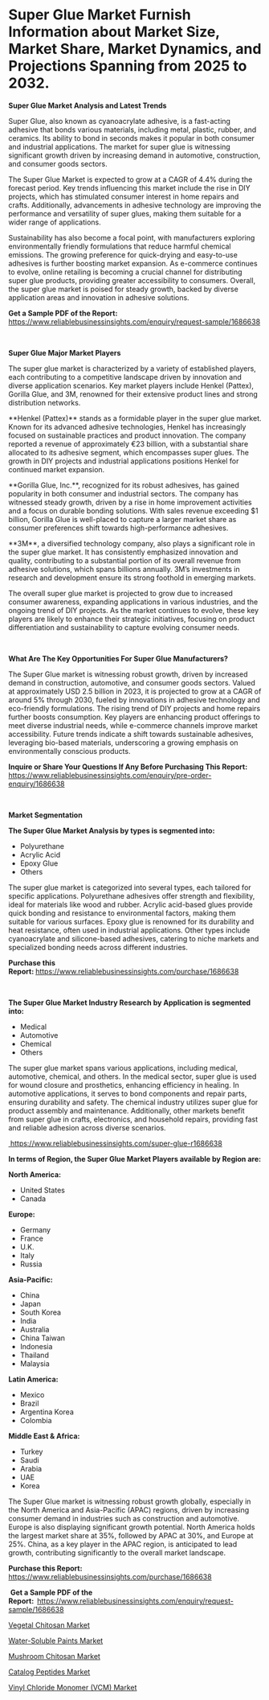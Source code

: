 <p><h1>Super Glue Market Furnish Information about Market Size, Market Share, Market Dynamics, and Projections Spanning from 2025 to 2032.</h1></p><p><strong>Super Glue Market Analysis and Latest Trends</strong></p>
<p><p>Super Glue, also known as cyanoacrylate adhesive, is a fast-acting adhesive that bonds various materials, including metal, plastic, rubber, and ceramics. Its ability to bond in seconds makes it popular in both consumer and industrial applications. The market for super glue is witnessing significant growth driven by increasing demand in automotive, construction, and consumer goods sectors.</p><p>The Super Glue Market is expected to grow at a CAGR of 4.4% during the forecast period. Key trends influencing this market include the rise in DIY projects, which has stimulated consumer interest in home repairs and crafts. Additionally, advancements in adhesive technology are improving the performance and versatility of super glues, making them suitable for a wider range of applications.</p><p>Sustainability has also become a focal point, with manufacturers exploring environmentally friendly formulations that reduce harmful chemical emissions. The growing preference for quick-drying and easy-to-use adhesives is further boosting market expansion. As e-commerce continues to evolve, online retailing is becoming a crucial channel for distributing super glue products, providing greater accessibility to consumers. Overall, the super glue market is poised for steady growth, backed by diverse application areas and innovation in adhesive solutions.</p></p>
<p><strong>Get a Sample PDF of the Report:&nbsp;</strong> <a href="https://www.reliablebusinessinsights.com/enquiry/request-sample/1686638?utm_campaign=75&utm_medium=2&utm_source=Github&utm_content=ia&utm_term=31032025&utm_id=super-glue">https://www.reliablebusinessinsights.com/enquiry/request-sample/1686638</a></p>
<p>&nbsp;</p>
<p><strong>Super Glue Major Market Players</strong></p>
<p><p>The super glue market is characterized by a variety of established players, each contributing to a competitive landscape driven by innovation and diverse application scenarios. Key market players include Henkel (Pattex), Gorilla Glue, and 3M, renowned for their extensive product lines and strong distribution networks.</p><p>**Henkel (Pattex)** stands as a formidable player in the super glue market. Known for its advanced adhesive technologies, Henkel has increasingly focused on sustainable practices and product innovation. The company reported a revenue of approximately €23 billion, with a substantial share allocated to its adhesive segment, which encompasses super glues. The growth in DIY projects and industrial applications positions Henkel for continued market expansion.</p><p>**Gorilla Glue, Inc.**, recognized for its robust adhesives, has gained popularity in both consumer and industrial sectors. The company has witnessed steady growth, driven by a rise in home improvement activities and a focus on durable bonding solutions. With sales revenue exceeding $1 billion, Gorilla Glue is well-placed to capture a larger market share as consumer preferences shift towards high-performance adhesives.</p><p>**3M**, a diversified technology company, also plays a significant role in the super glue market. It has consistently emphasized innovation and quality, contributing to a substantial portion of its overall revenue from adhesive solutions, which spans billions annually. 3M’s investments in research and development ensure its strong foothold in emerging markets.</p><p>The overall super glue market is projected to grow due to increased consumer awareness, expanding applications in various industries, and the ongoing trend of DIY projects. As the market continues to evolve, these key players are likely to enhance their strategic initiatives, focusing on product differentiation and sustainability to capture evolving consumer needs.</p></p>
<p>&nbsp;</p>
<p><strong>What Are The Key Opportunities For Super Glue Manufacturers?</strong></p>
<p><p>The Super Glue market is witnessing robust growth, driven by increased demand in construction, automotive, and consumer goods sectors. Valued at approximately USD 2.5 billion in 2023, it is projected to grow at a CAGR of around 5% through 2030, fueled by innovations in adhesive technology and eco-friendly formulations. The rising trend of DIY projects and home repairs further boosts consumption. Key players are enhancing product offerings to meet diverse industrial needs, while e-commerce channels improve market accessibility. Future trends indicate a shift towards sustainable adhesives, leveraging bio-based materials, underscoring a growing emphasis on environmentally conscious products.</p></p>
<p><strong>Inquire or Share Your Questions If Any Before Purchasing This Report:</strong> <a href="https://www.reliablebusinessinsights.com/enquiry/pre-order-enquiry/1686638?utm_campaign=75&utm_medium=2&utm_source=Github&utm_content=ia&utm_term=31032025&utm_id=super-glue">https://www.reliablebusinessinsights.com/enquiry/pre-order-enquiry/1686638</a></p>
<p>&nbsp;</p>
<p><strong>Market Segmentation</strong></p>
<p><strong>The Super Glue Market Analysis by types is segmented into:</strong></p>
<p><ul><li>Polyurethane</li><li>Acrylic Acid</li><li>Epoxy Glue</li><li>Others</li></ul></p>
<p><p>The super glue market is categorized into several types, each tailored for specific applications. Polyurethane adhesives offer strength and flexibility, ideal for materials like wood and rubber. Acrylic acid-based glues provide quick bonding and resistance to environmental factors, making them suitable for various surfaces. Epoxy glue is renowned for its durability and heat resistance, often used in industrial applications. Other types include cyanoacrylate and silicone-based adhesives, catering to niche markets and specialized bonding needs across different industries.</p></p>
<p><strong>Purchase this Report:&nbsp;</strong><a href="https://www.reliablebusinessinsights.com/purchase/1686638?utm_campaign=75&utm_medium=2&utm_source=Github&utm_content=ia&utm_term=31032025&utm_id=super-glue">https://www.reliablebusinessinsights.com/purchase/1686638</a></p>
<p>&nbsp;</p>
<p><strong>The Super Glue Market Industry Research by Application is segmented into:</strong></p>
<p><ul><li>Medical</li><li>Automotive</li><li>Chemical</li><li>Others</li></ul></p>
<p><p>The super glue market spans various applications, including medical, automotive, chemical, and others. In the medical sector, super glue is used for wound closure and prosthetics, enhancing efficiency in healing. In automotive applications, it serves to bond components and repair parts, ensuring durability and safety. The chemical industry utilizes super glue for product assembly and maintenance. Additionally, other markets benefit from super glue in crafts, electronics, and household repairs, providing fast and reliable adhesion across diverse scenarios.</p></p>
<p><a href="https://www.reliablebusinessinsights.com/super-glue-r1686638?utm_campaign=75&utm_medium=2&utm_source=Github&utm_content=ia&utm_term=31032025&utm_id=super-glue">&nbsp;https://www.reliablebusinessinsights.com/super-glue-r1686638</a></p>
<p><strong>In terms of Region, the Super Glue Market Players available by Region are:</strong></p>
<p>
    <p> <strong> North America: </strong>
        <ul>
            <li>United States</li>
            <li>Canada</li>
        </ul>
        </p> 
    <p> <strong> Europe: </strong>
        <ul>
            <li>Germany</li>
            <li>France</li>
            <li>U.K.</li>
            <li>Italy</li>
            <li>Russia</li>
        </ul>
        </p> 
    <p> <strong> Asia-Pacific: </strong>
        <ul>
            <li>China</li>
            <li>Japan</li>
            <li>South Korea</li>
            <li>India</li>
            <li>Australia</li>
            <li>China Taiwan</li>
            <li>Indonesia</li>
            <li>Thailand</li>
            <li>Malaysia</li>
        </ul>
        </p> 
    <p> <strong> Latin America: </strong>
        <ul>
            <li>Mexico</li>
            <li>Brazil</li>
            <li>Argentina Korea</li>
            <li>Colombia</li>
        </ul>
        </p> 
    <p> <strong> Middle East & Africa: </strong>
        <ul>
            <li>Turkey</li>
            <li>Saudi</li>
            <li>Arabia</li>
            <li>UAE</li>
            <li>Korea</li>
        </ul>
    </p>
    </p>
<p><p>The Super Glue market is witnessing robust growth globally, especially in the North America and Asia-Pacific (APAC) regions, driven by increasing consumer demand in industries such as construction and automotive. Europe is also displaying significant growth potential. North America holds the largest market share at 35%, followed by APAC at 30%, and Europe at 25%. China, as a key player in the APAC region, is anticipated to lead growth, contributing significantly to the overall market landscape.</p></p>
<p><strong>Purchase this Report: </strong><a href="https://www.reliablebusinessinsights.com/purchase/1686638?utm_campaign=75&utm_medium=2&utm_source=Github&utm_content=ia&utm_term=31032025&utm_id=super-glue">https://www.reliablebusinessinsights.com/purchase/1686638</a></p>
<p>&nbsp;<strong>Get a Sample PDF of the Report:&nbsp;&nbsp;</strong><a href="https://www.reliablebusinessinsights.com/enquiry/request-sample/1686638?utm_campaign=75&utm_medium=2&utm_source=Github&utm_content=ia&utm_term=31032025&utm_id=super-glue">https://www.reliablebusinessinsights.com/enquiry/request-sample/1686638</a></p>
<p><strong></strong></p>
<p><p><a href="https://github.com/handyiongikg/Market-Research-Report-List-1/blob/main/vegetal-chitosan-market.md?utm_campaign=75&utm_medium=2&utm_source=Github&utm_content=ia&utm_term=31032025&utm_id=super-glue">Vegetal Chitosan Market</a></p><p><a href="https://github.com/budenhanelfc/Market-Research-Report-List-1/blob/main/water-soluble-paints-market.md?utm_campaign=75&utm_medium=2&utm_source=Github&utm_content=ia&utm_term=31032025&utm_id=super-glue">Water-Soluble Paints Market</a></p><p><a href="https://github.com/cwasicioaie/Market-Research-Report-List-1/blob/main/mushroom-chitosan-market.md?utm_campaign=75&utm_medium=2&utm_source=Github&utm_content=ia&utm_term=31032025&utm_id=super-glue">Mushroom Chitosan Market</a></p><p><a href="https://github.com/ebalabenoot/Market-Research-Report-List-1/blob/main/catalog-peptides-market.md?utm_campaign=75&utm_medium=2&utm_source=Github&utm_content=ia&utm_term=31032025&utm_id=super-glue">Catalog Peptides Market</a></p><p><a href="https://github.com/nellygussisy/Market-Research-Report-List-1/blob/main/vinyl-chloride-monomer-vcm-market.md?utm_campaign=75&utm_medium=2&utm_source=Github&utm_content=ia&utm_term=31032025&utm_id=super-glue">Vinyl Chloride Monomer (VCM) Market</a></p></p>